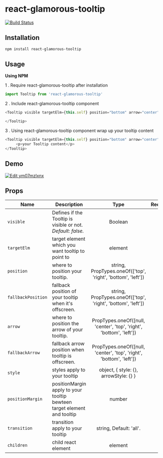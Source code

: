 # react-glamorous-tooltip

[![Build Status](https://travis-ci.org/mzbac/react-glamorous-tooltip.svg?branch=master)](https://travis-ci.org/mzbac/react-glamorous-tooltip)

## Installation
```sh
npm install react-glamorous-tooltip
```
## Usage
**Using NPM**

1 . Require react-glamorous-tooltip after installation

```js
import Tooltip from 'react-glamorous-tooltip'
```
2 . Include react-glamorous-tooltip component
```js
<Tooltip visible targetElm={this.self} position="bottom" arrow="center" >

</Tooltip>
```
3 . Using react-glamorous-tooltip component wrap up your tooltip content
```js
<Tooltip visible targetElm={this.self} position="bottom" arrow="center" >
     <p>your Tooltip content</p>
</Tooltip>
```
## Demo

[![Edit ym07mzlxnx](https://codesandbox.io/static/img/play-codesandbox.svg)](https://codesandbox.io/s/ym07mzlxnx)

## Props

| Name | Description | Type | Required |
| --- | --- | :---: | :---: |
| `visible` | Defines if the Tooltip is visible or not. <br> *Default: false.* | Boolean |  |
| `targetElm` | target element which you want tooltip to point to| element | ✅ |
| `position` | where to position your tooltip. | string, PropTypes.oneOf(['top', 'right', 'bottom', 'left']) |  |
| `fallbackPosition` | fallback position of your tooltip when it's offscreen. | string, PropTypes.oneOf(['top', 'right', 'bottom', 'left'])  |  |
| `arrow` |where to position the arrow of your tooltip. | PropTypes.oneOf([null, 'center', 'top', 'right', 'bottom', 'left']) | |
| `fallbackArrow` |fallback arrow position when tooltip is offscreen. | PropTypes.oneOf([null, 'center', 'top', 'right', 'bottom', 'left']) | |
| `style` |styles apply to your tooltip  | object, { style: {}, arrowStyle: {} }  | |
| `positionMargin` |positionMargin apply to your tooltip bewteen target element and tooltip  | number  | |
| `transition` |transition apply to your tooltip  | string, Default: 'all'.    | |
| `children` | child react element | element | ✅ |
